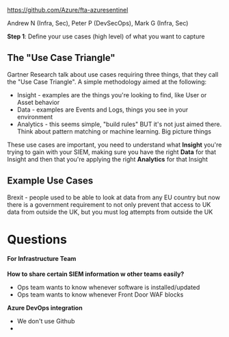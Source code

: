 
https://github.com/Azure/fta-azuresentinel

Andrew N (Infra, Sec), Peter P (DevSecOps), Mark G (Infra, Sec)

**Step 1**: Define your use cases (high level) of what you want to capture

## The "Use Case Triangle"

Gartner Research talk about use cases requiring three things, that they call the "Use Case Triangle". A simple methodology aimed at the following:
- Insight - examples are the things you're looking to find, like User or Asset behavior
- Data - examples are Events and Logs, things you see in your environment
- Analytics - this seems simple, "build rules" BUT it's not just aimed there. Think about pattern matching or machine learning. Big picture things

These use cases are important, you need to understand what **Insight** you're trying to gain with your SIEM, making sure you have the right **Data** for that Insight and then that you're applying the right **Analytics** for that Insight

## Example Use Cases

Brexit - people used to be able to look at data from any EU country but now there is a government requirement to not only prevent that access to UK data from outside the UK, but you must log attempts from outside the UK


# Questions

#### For Infrastructure Team

**How to share certain SIEM information w other teams easily?**
- Ops team wants to know whenever software is installed/updated
- Ops team wants to know whenever Front Door WAF blocks

**Azure DevOps integration**
- We don't use Github
- 
